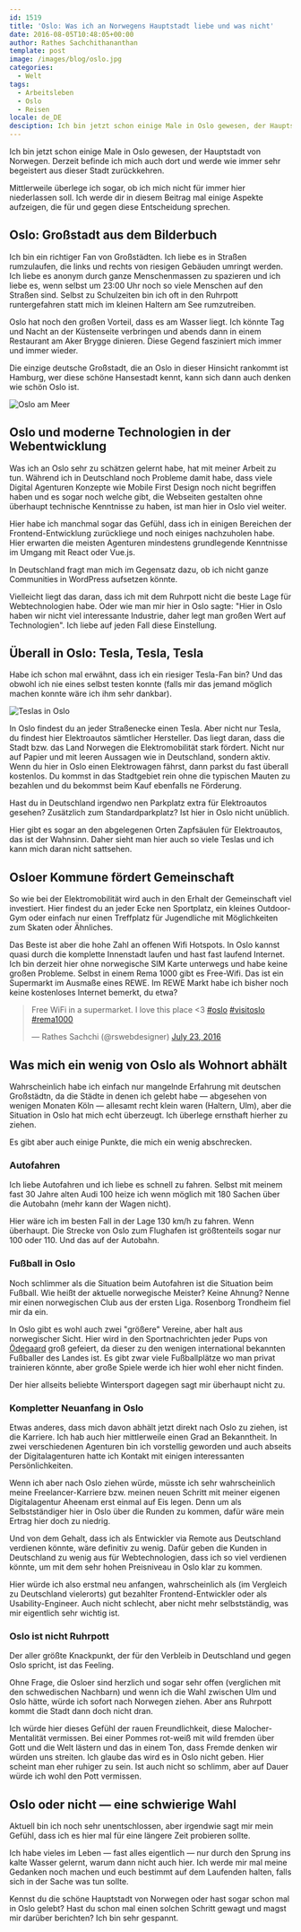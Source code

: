 ```yaml
---
id: 1519
title: 'Oslo: Was ich an Norwegens Hauptstadt liebe und was nicht'
date: 2016-08-05T10:48:05+00:00
author: Rathes Sachchithananthan
template: post
image: /images/blog/oslo.jpg
categories:
  - Welt
tags:
  - Arbeitsleben
  - Oslo
  - Reisen
locale: de_DE
desciption: Ich bin jetzt schon einige Male in Oslo gewesen, der Hauptstadt von Norwegen. Derzeit befinde ich mich auch dort und werde wie immer sehr begeistert aus dieser Stadt zurückkehren.
---
```

Ich bin jetzt schon einige Male in Oslo gewesen, der Hauptstadt von Norwegen. Derzeit befinde ich mich auch dort und werde wie immer sehr begeistert aus dieser Stadt zurückkehren.

<!--more-->

Mittlerweile überlege ich sogar, ob ich mich nicht für immer hier niederlassen soll. Ich werde dir in diesem Beitrag mal einige Aspekte aufzeigen, die für und gegen diese Entscheidung sprechen.

## Oslo: Großstadt aus dem Bilderbuch

Ich bin ein richtiger Fan von Großstädten. Ich liebe es in Straßen rumzulaufen, die links und rechts von riesigen Gebäuden umringt werden. Ich liebe es anonym durch ganze Menschenmassen zu spazieren und ich liebe es, wenn selbst um 23:00 Uhr noch so viele Menschen auf den Straßen sind. Selbst zu Schulzeiten bin ich oft in den Ruhrpott runtergefahren statt mich im kleinen Haltern am See rumzutreiben.

Oslo hat noch den großen Vorteil, dass es am Wasser liegt. Ich könnte Tag und Nacht an der Küstenseite verbringen und abends dann in einem Restaurant am Aker Brygge dinieren. Diese Gegend fasziniert mich immer und immer wieder.

Die einzige deutsche Großstadt, die an Oslo in dieser Hinsicht rankommt ist Hamburg, wer diese schöne Hansestadt kennt, kann sich dann auch denken wie schön Oslo ist.

![Oslo am Meer](/images/blog/oslo-am-meer.jpg)

## Oslo und moderne Technologien in der Webentwicklung

Was ich an Oslo sehr zu schätzen gelernt habe, hat mit meiner Arbeit zu tun. Während ich in Deutschland noch Probleme damit habe, dass viele Digital Agenturen Konzepte wie Mobile First Design noch nicht begriffen haben und es sogar noch welche gibt, die Webseiten gestalten ohne überhaupt technische Kenntnisse zu haben, ist man hier in Oslo viel weiter.

Hier habe ich manchmal sogar das Gefühl, dass ich in einigen Bereichen der Frontend-Entwicklung zurückliege und noch einiges nachzuholen habe. Hier erwarten die meisten Agenturen mindestens grundlegende Kenntnisse im Umgang mit React oder Vue.js.

In Deutschland fragt man mich im Gegensatz dazu, ob ich nicht ganze Communities in WordPress aufsetzen könnte.

Vielleicht liegt das daran, dass ich mit dem Ruhrpott nicht die beste Lage für Webtechnologien habe. Oder wie man mir hier in Oslo sagte: "Hier in Oslo haben wir nicht viel interessante Industrie, daher legt man großen Wert auf Technologien". Ich liebe auf jeden Fall diese Einstellung.

## Überall in Oslo: Tesla, Tesla, Tesla

Habe ich schon mal erwähnt, dass ich ein riesiger Tesla-Fan bin? Und das obwohl ich nie eines selbst testen konnte (falls mir das jemand möglich machen konnte wäre ich ihm sehr dankbar).

![Teslas in Oslo](/images/blog/teslas-in-oslo.jpg)

In Oslo findest du an jeder Straßenecke einen Tesla. Aber nicht nur Tesla, du findest hier Elektroautos sämtlicher Hersteller. Das liegt daran, dass die Stadt bzw. das Land Norwegen die Elektromobilität stark fördert. Nicht nur auf Papier und mit leeren Aussagen wie in Deutschland, sondern aktiv. Wenn du hier in Oslo einen Elektrowagen fährst, dann parkst du fast überall kostenlos. Du kommst in das Stadtgebiet rein ohne die typischen Mauten zu bezahlen und du bekommst beim Kauf ebenfalls ne Förderung.

Hast du in Deutschland irgendwo nen Parkplatz extra für Elektroautos gesehen? Zusätzlich zum Standardparkplatz? Ist hier in Oslo nicht unüblich.

Hier gibt es sogar an den abgelegenen Orten Zapfsäulen für Elektroautos, das ist der Wahnsinn. Daher sieht man hier auch so viele Teslas und ich kann mich daran nicht sattsehen.

## Osloer Kommune fördert Gemeinschaft

So wie bei der Elektromobilität wird auch in den Erhalt der Gemeinschaft viel investiert. Hier findest du an jeder Ecke nen Sportplatz, ein kleines Outdoor-Gym oder einfach nur einen Treffplatz für Jugendliche mit Möglichkeiten zum Skaten oder Ähnliches.

Das Beste ist aber die hohe Zahl an offenen Wifi Hotspots. In Oslo kannst quasi durch die komplette Innenstadt laufen und hast fast laufend Internet. Ich bin derzeit hier ohne norwegische SIM Karte unterwegs und habe keine großen Probleme. Selbst in einem Rema 1000 gibt es Free-Wifi. Das ist ein Supermarkt im Ausmaße eines REWE. Im REWE Markt habe ich bisher noch keine kostenloses Internet bemerkt, du etwa?

<blockquote class="twitter-tweet" data-width="500">
  <p lang="en" dir="ltr">
    Free WiFi in a supermarket. I love this place <3 <a href="https://twitter.com/hashtag/oslo?src=hash">#oslo</a> <a href="https://twitter.com/hashtag/visitoslo?src=hash">#visitoslo</a> <a href="https://twitter.com/hashtag/rema1000?src=hash">#rema1000</a>
  </p>
  
  <p>
    &mdash; Rathes Sachchi (@rswebdesigner) <a href="https://twitter.com/rswebdesigner/status/756812612655087616">July 23, 2016</a>
  </p>
</blockquote>

## Was mich ein wenig von Oslo als Wohnort abhält

Wahrscheinlich habe ich einfach nur mangelnde Erfahrung mit deutschen Großstädtn, da die Städte in denen ich gelebt habe — abgesehen von wenigen Monaten Köln — allesamt recht klein waren (Haltern, Ulm), aber die Situation in Oslo hat mich echt überzeugt. Ich überlege ernsthaft hierher zu ziehen.

Es gibt aber auch einige Punkte, die mich ein wenig abschrecken.

### Autofahren

Ich liebe Autofahren und ich liebe es schnell zu fahren. Selbst mit meinem fast 30 Jahre alten Audi 100 heize ich wenn möglich mit 180 Sachen über die Autobahn (mehr kann der Wagen nicht).

Hier wäre ich im besten Fall in der Lage 130 km/h zu fahren. Wenn überhaupt. Die Strecke von Oslo zum Flughafen ist größtenteils sogar nur 100 oder 110. Und das auf der Autobahn.

### Fußball in Oslo

Noch schlimmer als die Situation beim Autofahren ist die Situation beim Fußball. Wie heißt der aktuelle norwegische Meister? Keine Ahnung? Nenne mir einen norwegischen Club aus der ersten Liga. Rosenborg Trondheim fiel mir da ein.

In Oslo gibt es wohl auch zwei "größere" Vereine, aber halt aus norwegischer Sicht. Hier wird in den Sportnachrichten jeder Pups von [Ödegaard](http://www.transfermarkt.de/martin-odegaard/profil/spieler/316264#subnavi) groß gefeiert, da dieser zu den wenigen international bekannten Fußballer des Landes ist. Es gibt zwar viele Fußballplätze wo man privat trainieren könnte, aber große Spiele werde ich hier wohl eher nicht finden.

Der hier allseits beliebte Wintersport dagegen sagt mir überhaupt nicht zu.

### Kompletter Neuanfang in Oslo

Etwas anderes, dass mich davon abhält jetzt direkt nach Oslo zu ziehen, ist die Karriere. Ich hab auch hier mittlerweile einen Grad an Bekanntheit. In zwei verschiedenen Agenturen bin ich vorstellig geworden und auch abseits der Digitalagenturen hatte ich Kontakt mit einigen interessanten Persönlichkeiten.

Wenn ich aber nach Oslo ziehen würde, müsste ich sehr wahrscheinlich meine Freelancer-Karriere bzw. meinen neuen Schritt mit meiner eigenen Digitalagentur Aheenam erst einmal auf Eis legen. Denn um als Selbstständiger hier in Oslo über die Runden zu kommen, dafür wäre mein Ertrag hier doch zu niedrig.

Und von dem Gehalt, dass ich als Entwickler via Remote aus Deutschland verdienen könnte, wäre definitiv zu wenig. Dafür geben die Kunden in Deutschland zu wenig aus für Webtechnologien, dass ich so viel verdienen könnte, um mit dem sehr hohen Preisniveau in Oslo klar zu kommen.

Hier würde ich also erstmal neu anfangen, wahrscheinlich als (im Vergleich zu Deutschland vielerorts) gut bezahlter Frontend-Entwickler oder als Usability-Engineer. Auch nicht schlecht, aber nicht mehr selbstständig, was mir eigentlich sehr wichtig ist.

### Oslo ist nicht Ruhrpott

Der aller größte Knackpunkt, der für den Verbleib in Deutschland und gegen Oslo spricht, ist das Feeling.

Ohne Frage, die Osloer sind herzlich und sogar sehr offen (verglichen mit den schwedischen Nachbarn) und wenn ich die Wahl zwischen Ulm und Oslo hätte, würde ich sofort nach Norwegen ziehen. Aber ans Ruhrpott kommt die Stadt dann doch nicht dran.

Ich würde hier dieses Gefühl der rauen Freundlichkeit, diese Malocher-Mentalität vermissen. Bei einer Pommes rot-weiß mit wild fremden über Gott und die Welt lästern und das in einem Ton, dass Fremde denken wir würden uns streiten. Ich glaube das wird es in Oslo nicht geben. Hier scheint man eher ruhiger zu sein. Ist auch nicht so schlimm, aber auf Dauer würde ich wohl den Pott vermissen.

## Oslo oder nicht — eine schwierige Wahl

Aktuell bin ich noch sehr unentschlossen, aber irgendwie sagt mir mein Gefühl, dass ich es hier mal für eine längere Zeit probieren sollte.

Ich habe vieles im Leben — fast alles eigentlich — nur durch den Sprung ins kalte Wasser gelernt, warum dann nicht auch hier. Ich werde mir mal meine Gedanken noch machen und euch bestimmt auf dem Laufenden halten, falls sich in der Sache was tun sollte.

Kennst du die schöne Hauptstadt von Norwegen oder hast sogar schon mal in Oslo gelebt? Hast du schon mal einen solchen Schritt gewagt und magst mir darüber berichten? Ich bin sehr gespannt.